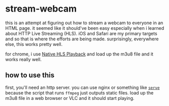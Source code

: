 # stream-webcam

this is an attempt at figuring out how to stream a webcam to everyone in an HTML page. it seemed like it should've been easy especially when i learned about HTTP Live Streaming (HLS). iOS and Safari are my primary targets and so that is where the efforts are being made. surprisingly, everywhere else, this works pretty well.

for chrome, i use [Native HLS Playback](https://chrome.google.com/webstore/detail/native-hls-playback/emnphkkblegpebimobpbekeedfgemhof/related) and load up the m3u8 file and it works really well.

## how to use this

first, you'll need an http server. you can use nginx or something like [`serve`](https://www.npmjs.com/package/serve) because the script that runs `ffmpeg` just outputs static files. load up the m3u8 file in a web browser or VLC and it should start playing.
